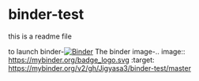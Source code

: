 # binder-test
this is a readme file



to launch binder-[![Binder](https://mybinder.org/badge_logo.svg)](https://mybinder.org/v2/gh/Jigyasa3/binder-test/master)
The binder image-.. image:: https://mybinder.org/badge_logo.svg
 :target: https://mybinder.org/v2/gh/Jigyasa3/binder-test/master
